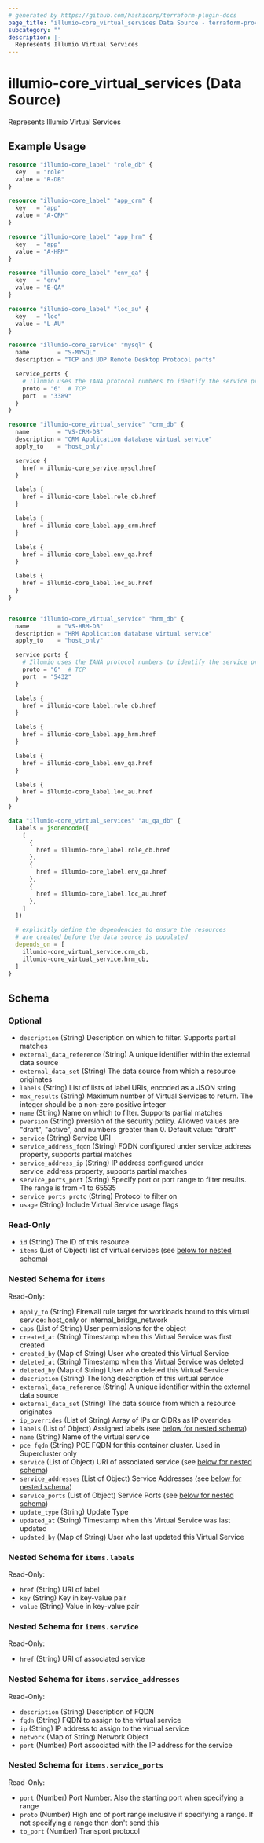 ```yaml
---
# generated by https://github.com/hashicorp/terraform-plugin-docs
page_title: "illumio-core_virtual_services Data Source - terraform-provider-illumio-core"
subcategory: ""
description: |-
  Represents Illumio Virtual Services
---
```


# illumio-core_virtual_services (Data Source)

Represents Illumio Virtual Services

## Example Usage

```terraform
resource "illumio-core_label" "role_db" {
  key   = "role"
  value = "R-DB"
}

resource "illumio-core_label" "app_crm" {
  key   = "app"
  value = "A-CRM"
}

resource "illumio-core_label" "app_hrm" {
  key   = "app"
  value = "A-HRM"
}

resource "illumio-core_label" "env_qa" {
  key   = "env"
  value = "E-QA"
}

resource "illumio-core_label" "loc_au" {
  key   = "loc"
  value = "L-AU"
}

resource "illumio-core_service" "mysql" {
  name        = "S-MYSQL"
  description = "TCP and UDP Remote Desktop Protocol ports"

  service_ports {
    # Illumio uses the IANA protocol numbers to identify the service proto
    proto = "6"  # TCP
    port  = "3389"
  }
}

resource "illumio-core_virtual_service" "crm_db" {
  name        = "VS-CRM-DB"
  description = "CRM Application database virtual service"
  apply_to    = "host_only"

  service {
    href = illumio-core_service.mysql.href
  }

  labels {
    href = illumio-core_label.role_db.href
  }

  labels {
    href = illumio-core_label.app_crm.href
  }

  labels {
    href = illumio-core_label.env_qa.href
  }

  labels {
    href = illumio-core_label.loc_au.href
  }
}


resource "illumio-core_virtual_service" "hrm_db" {
  name        = "VS-HRM-DB"
  description = "HRM Application database virtual service"
  apply_to    = "host_only"

  service_ports {
    # Illumio uses the IANA protocol numbers to identify the service proto
    proto = "6"  # TCP
    port  = "5432"
  }

  labels {
    href = illumio-core_label.role_db.href
  }

  labels {
    href = illumio-core_label.app_hrm.href
  }

  labels {
    href = illumio-core_label.env_qa.href
  }

  labels {
    href = illumio-core_label.loc_au.href
  }
}

data "illumio-core_virtual_services" "au_qa_db" {
  labels = jsonencode([
    [
      {
        href = illumio-core_label.role_db.href
      },
      {
        href = illumio-core_label.env_qa.href
      },
      {
        href = illumio-core_label.loc_au.href
      },
    ]
  ])

  # explicitly define the dependencies to ensure the resources
  # are created before the data source is populated
  depends_on = [
    illumio-core_virtual_service.crm_db,
    illumio-core_virtual_service.hrm_db,
  ]
}
```

<!-- schema generated by tfplugindocs -->
## Schema

### Optional

- `description` (String) Description on which to filter. Supports partial matches
- `external_data_reference` (String) A unique identifier within the external data source
- `external_data_set` (String) The data source from which a resource originates
- `labels` (String) List of lists of label URIs, encoded as a JSON string
- `max_results` (String) Maximum number of Virtual Services to return. The integer should be a non-zero positive integer
- `name` (String) Name on which to filter. Supports partial matches
- `pversion` (String) pversion of the security policy. Allowed values are "draft", "active", and numbers greater than 0. Default value: "draft"
- `service` (String) Service URI
- `service_address_fqdn` (String) FQDN configured under service_address property, supports partial matches
- `service_address_ip` (String) IP address configured under service_address property, supports partial matches
- `service_ports_port` (String) Specify port or port range to filter results. The range is from -1 to 65535
- `service_ports_proto` (String) Protocol to filter on
- `usage` (String) Include Virtual Service usage flags

### Read-Only

- `id` (String) The ID of this resource
- `items` (List of Object) list of virtual services (see [below for nested schema](#nestedatt--items))

<a id="nestedatt--items"></a>
### Nested Schema for `items`

Read-Only:

- `apply_to` (String) Firewall rule target for workloads bound to this virtual service: host_only or internal_bridge_network
- `caps` (List of String) User permissions for the object
- `created_at` (String) Timestamp when this Virtual Service was first created
- `created_by` (Map of String) User who created this Virtual Service
- `deleted_at` (String) Timestamp when this Virtual Service was deleted
- `deleted_by` (Map of String) User who deleted this Virtual Service
- `description` (String) The long description of this virtual service
- `external_data_reference` (String) A unique identifier within the external data source
- `external_data_set` (String) The data source from which a resource originates
- `ip_overrides` (List of String) Array of IPs or CIDRs as IP overrides
- `labels` (List of Object) Assigned labels (see [below for nested schema](#nestedobjatt--items--labels))
- `name` (String) Name of the virtual service
- `pce_fqdn` (String) PCE FQDN for this container cluster. Used in Supercluster only
- `service` (List of Object) URI of associated service (see [below for nested schema](#nestedobjatt--items--service))
- `service_addresses` (List of Object) Service Addresses (see [below for nested schema](#nestedobjatt--items--service_addresses))
- `service_ports` (List of Object) Service Ports (see [below for nested schema](#nestedobjatt--items--service_ports))
- `update_type` (String) Update Type
- `updated_at` (String) Timestamp when this Virtual Service was last updated
- `updated_by` (Map of String) User who last updated this Virtual Service

<a id="nestedobjatt--items--labels"></a>
### Nested Schema for `items.labels`

Read-Only:

- `href` (String) URI of label
- `key` (String) Key in key-value pair
- `value` (String) Value in key-value pair


<a id="nestedobjatt--items--service"></a>
### Nested Schema for `items.service`

Read-Only:

- `href` (String) URI of associated service

<a id="nestedobjatt--items--service_addresses"></a>
### Nested Schema for `items.service_addresses`

Read-Only:

- `description` (String) Description of FQDN
- `fqdn` (String) FQDN to assign to the virtual service
- `ip` (String) IP address to assign to the virtual service
- `network` (Map of String) Network Object
- `port` (Number) Port associated with the IP address for the service


<a id="nestedobjatt--items--service_ports"></a>
### Nested Schema for `items.service_ports`

Read-Only:

- `port` (Number) Port Number. Also the starting port when specifying a range
- `proto` (Number) High end of port range inclusive if specifying a range. If not specifying a range then don't send this
- `to_port` (Number) Transport protocol


